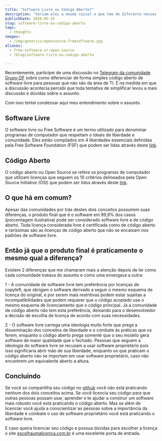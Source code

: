 ```yaml
---
title: "Software Livre ou Código Aberto?"
description: "Seriam eles a mesma coisa? o que tem de diferente nessas duas linhas de pensamento?"
publishDate: 2016-05-25
slug: software-livre-ou-codigo-aberto
tags:
  - thoughts
images:
  - /img/generics/opensource-freesoftware.jpg
aliases:
  - free-software-or-open-source
  - /blog/software-livre-ou-codigo-aberto

---
```


Recentemente, participei de uma discussão no [Telegram da comunidade Grupy-DF](https://telegram.me/grupydf) sobre como diferenciar de forma simples código aberto de software livre para pessoas que não são da área de TI. E na medida em que a discussão acontecia percebi que toda tentativa de simplificar levou a mais discussão e dúvidas sobre o assunto.

Com isso tentei condensar aqui meu entendimento sobre o assunto.

## Software Livre

O software livre ou Free Software é um termo utilizado para denominar programas de computador que respeitam o ideais de liberdade e comunidade. Eles estão compilados em 4 liberdades essenciais definidas pela Free Software Foundation (FSF) que podem ser lidas através deste [link](http://www.gnu.org/philosophy/free-sw.pt-br.html).

## Código Aberto

O código aberto ou Open Source se refere os programas de computador que utilizam licenças que seguem os 10 critérios delineados pela Open Source Initiative (OSI) que podem ser lidos através deste [link](https://opensource.org/osd).

## O que há em comum?

Apesar das comunidades por trás destes dois conceitos possuírem suas diferenças, o produto final que é o software em 99,9% dos casos (porcentagem ilustrativa) pode ser considerado software livre e de código aberto. Toda licença considerada livre é certificada como de código aberto e raríssimas são as licenças de código aberto que não se encaixam nos padrões de software livre.

## Então já que o produto final é praticamente o mesmo qual a diferença?

Existem 2 diferenças que me chamaram mais a atenção depois de ler como cada comunidade tratava do assunto e como uma enxergava a outra:

1 - A comunidade de software livre tem preferência por licenças de copyleft, que obrigam o software derivado a seguir o mesmo esquema de licença do original, e por serem mais restritivas podem estar sujeitas a incompatibilidades que podem requerer que o código acoplado use o mesmo esquema de licenciamento que o código principal. Já a comunidade de código aberto não tem esta preferência, deixando para o desenvolvedor a decisão de escolha de licença de acordo com suas necessidades.

2 - O software livre carrega uma ideologia muito forte que prega a disseminação dos conceitos de liberdade e o combate às práticas que os ferem, enquanto o código aberto prega somente que o seu modelo gera software de maior qualidade que o fechado. Pessoas que seguem a ideologia do software livre se recusam a usar software proprietário pois isso significaria abrir mão de sua liberdade, enquanto os que praticam o código aberto não se importam em usar software proprietário, caso não encontrem um equivalente aberto a altura.

## Concluindo

Se você só compartilha seu código no [github](https://github.com/) você não está praticando nenhum dos dois conceitos acima. Se você licencia seu código para que outras pessoas possam usar, aprender e te ajudar a construir um software mais robusto você está praticando o código aberto. Mas se além de licenciar você ajuda a conscientizar as pessoas sobre a importância da liberdade e combate o uso de software proprietário você está praticando o software livre.

E caso queira licenciar seu código e possua dúvidas para escolher a licença o site [escolhaumalicenca.com.br](http://escolhaumalicenca.com.br/) é uma excelente porta de entrada.
